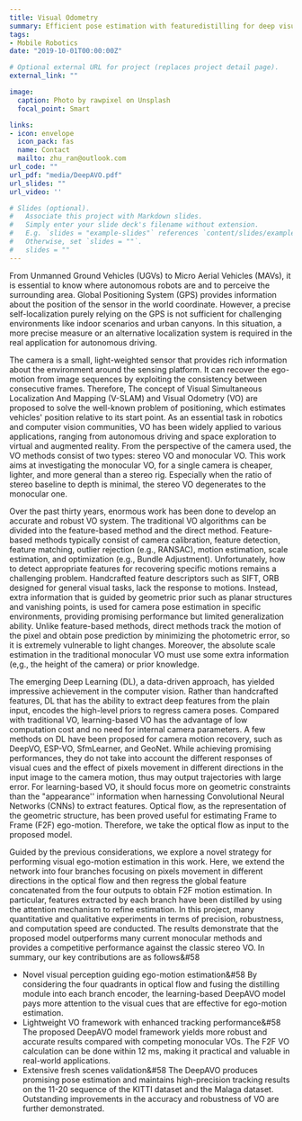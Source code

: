 ```yaml
---
title: Visual Odometry
summary: Efficient pose estimation with featuredistilling for deep visual odometry.
tags:
- Mobile Robotics
date: "2019-10-01T00:00:00Z"

# Optional external URL for project (replaces project detail page).
external_link: ""

image:
  caption: Photo by rawpixel on Unsplash
  focal_point: Smart

links:
- icon: envelope
  icon_pack: fas
  name: Contact
  mailto: zhu_ran@outlook.com
url_code: ""
url_pdf: "media/DeepAVO.pdf"
url_slides: ""
url_video: ''

# Slides (optional).
#   Associate this project with Markdown slides.
#   Simply enter your slide deck's filename without extension.
#   E.g. `slides = "example-slides"` references `content/slides/example-slides.md`.
#   Otherwise, set `slides = ""`.
#   slides = ""
---
```


From Unmanned Ground Vehicles (UGVs) to Micro Aerial Vehicles (MAVs), it is essential to know where autonomous robots are and to perceive the surrounding area. Global Positioning System (GPS) provides information about the position of the sensor in the world coordinate. However, a precise self-localization purely relying on the GPS is not sufficient for challenging environments like indoor scenarios and urban canyons. In this situation, a more precise measure or an alternative localization system is required in the real application for autonomous driving.

The camera is a small, light-weighted sensor that provides rich information about the environment around the sensing platform. It can recover the ego-motion from image sequences by exploiting the consistency between consecutive frames. Therefore, The concept of Visual Simultaneous Localization And Mapping (V-SLAM) and Visual Odometry (VO) are proposed to solve the well-known problem of positioning, which estimates vehicles' position relative to its start point. As an essential task in robotics and computer vision communities, VO has been widely applied to various applications, ranging from autonomous driving and space exploration to virtual and augmented reality. From the perspective of the camera used, the VO methods consist of two types: stereo VO and monocular VO. This work aims at investigating the monocular VO, for a single camera is cheaper, lighter, and more general than a stereo rig. Especially when the ratio of stereo baseline to depth is minimal, the stereo VO degenerates to the monocular one.

Over the past thirty years, enormous work has been done to develop an accurate and robust VO system. The traditional VO algorithms can be divided into the feature-based method and the direct method. Feature-based methods typically consist of camera calibration, feature detection, feature matching, outlier rejection (e.g., RANSAC), motion estimation, scale estimation, and optimization (e.g., Bundle Adjustment). Unfortunately, how to detect appropriate features for recovering specific motions remains a challenging problem. Handcrafted feature descriptors such as SIFT, ORB  designed for general visual tasks, lack the response to motions. Instead, extra information that is guided by geometric prior such as planar structures and vanishing points, is used for camera pose estimation in specific environments, providing promising performance but limited generalization ability. Unlike feature-based methods, direct methods track the motion of the pixel and obtain pose prediction by minimizing the photometric error, so it is extremely vulnerable to light changes. Moreover, the absolute scale estimation in the traditional monocular VO must use some extra information (e,g., the height of the camera) or prior knowledge.

The emerging Deep Learning (DL), a data-driven approach, has yielded impressive achievement in the computer vision. Rather than handcrafted features, DL that has the ability to extract deep features from the plain input, encodes the high-level priors to regress camera poses. Compared with traditional VO, learning-based VO has the advantage of low computation cost and no need for internal camera parameters. A few methods on DL have been proposed for camera motion recovery, such as DeepVO, ESP-VO, SfmLearner, and GeoNet. While achieving promising performances, they do not take into account the different responses of visual cues and the effect of pixels movement in different directions in the input image to the camera motion, thus may output trajectories with large error. For learning-based VO, it should focus more on geometric constraints than the "appearance'' information when harnessing Convolutional Neural Networks (CNNs) to extract features. Optical flow, as the representation of the geometric structure, has been proved useful for estimating Frame to Frame (F2F) ego-motion. Therefore, we take the optical flow as input to the proposed model.

Guided by the previous considerations, we explore a novel strategy for performing visual ego-motion estimation in this work. Here, we extend the network into four branches focusing on pixels movement in different directions in the optical flow and then regress the global feature concatenated from the four outputs to obtain F2F motion estimation. In particular, features extracted by each branch have been distilled by using the attention mechanism to refine estimation. In this project, many quantitative and qualitative experiments in terms of precision, robustness, and computation speed are conducted. The results demonstrate that the proposed model outperforms many current monocular methods and provides a competitive performance against the classic stereo VO. In summary, our key contributions are as follows&#58



- Novel visual perception guiding ego-motion estimation&#58 By considering the four quadrants in optical flow and fusing the distilling module into each branch encoder, the learning-based DeepAVO model pays more attention to the visual cues that are effective for ego-motion estimation.
- Lightweight VO framework with enhanced tracking performance&#58 The proposed DeepAVO model framework yields more robust and accurate results compared with competing monocular VOs. The F2F VO calculation can be done within 12 ms, making it practical and valuable in real-world applications.
- Extensive fresh scenes validation&#58 The DeepAVO produces promising pose estimation and maintains high-precision tracking results on the 11-20 sequence of the KITTI dataset and the Malaga dataset. Outstanding improvements in the accuracy and robustness of VO are further demonstrated.

